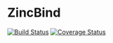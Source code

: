 # ZincBind
[![Build Status](https://travis-ci.org/samirelanduk/ZincBind.svg?branch=0.1)](https://travis-ci.org/samirelanduk/ZincBind)
[![Coverage Status](https://coveralls.io/repos/github/samirelanduk/ZincBind/badge.svg?branch=0.1)](https://coveralls.io/github/samirelanduk/ZincBind?branch=0.1)
